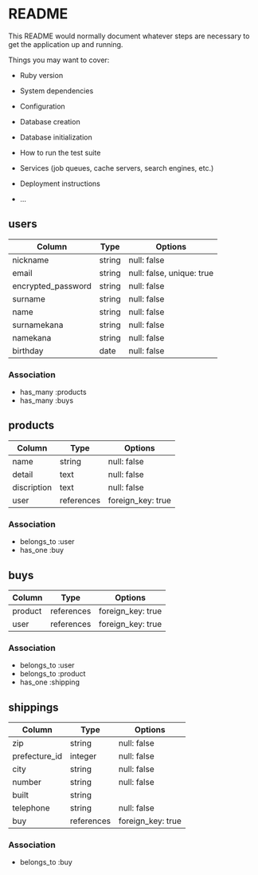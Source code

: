 # README

This README would normally document whatever steps are necessary to get the
application up and running.

Things you may want to cover:

* Ruby version

* System dependencies

* Configuration

* Database creation

* Database initialization

* How to run the test suite

* Services (job queues, cache servers, search engines, etc.)

* Deployment instructions

* ...


## users

| Column               | Type         | Options                     |
|----------------------|--------------|-----------------------------|
| nickname             | string       | null: false                 |
| email                | string       | null: false, unique: true   |
| encrypted_password   | string       | null: false                 |
| surname              | string       | null: false                 |
| name                 | string       | null: false                 |
| surnamekana          | string       | null: false                 |
| namekana             | string       | null: false                 |
| birthday             | date         | null: false                 |


### Association
* has_many :products
* has_many :buys

## products

| Column           | Type         | Options           |
|------------------|--------------|-------------------|
| name             | string       | null: false       |
| detail           | text         | null: false       |
| discription      | text         | null: false       |
| user             | references   | foreign_key: true |

### Association
* belongs_to :user
* has_one :buy


## buys

| Column           | Type         | Options           |
|------------------|--------------|-------------------|
| product          | references   | foreign_key: true |
| user             | references   | foreign_key: true |


### Association

* belongs_to :user
* belongs_to :product
* has_one :shipping



## shippings

| Column           | Type         | Options           |
|------------------|--------------|-------------------|
| zip              | string       | null: false       |
| prefecture_id    | integer      | null: false       |
| city             | string       | null: false       |
| number           | string       | null: false       |
| built            | string       |
| telephone        | string       | null: false       |
| buy              | references   | foreign_key: true |


### Association

* belongs_to :buy


